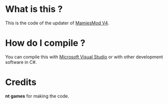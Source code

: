 # What is this ?
This is the code of the updater of [MamiesMod V4](http://nt-games-site.000webhostapp.com/software/mamiesmod-v4.html).

# How do I compile ? 
You can compile this with [Microsoft Visual Studio](https://visualstudio.microsoft.com/) or with other development software in C#.

# Credits
**nt games** for making the code.
